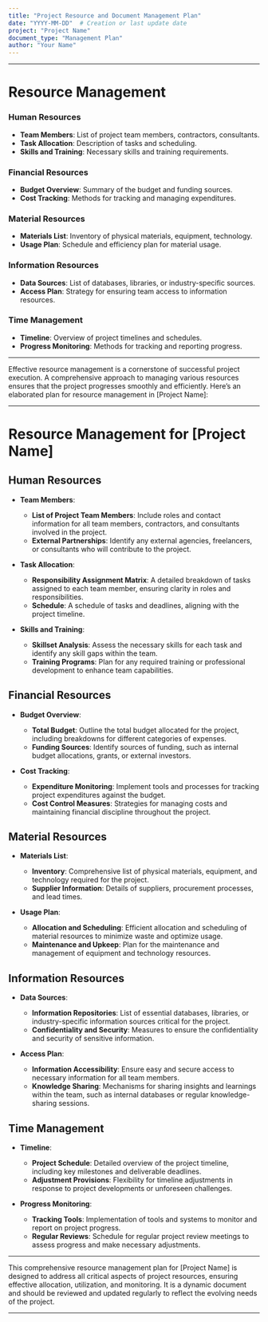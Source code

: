 ```yaml
---
title: "Project Resource and Document Management Plan"
date: "YYYY-MM-DD"  # Creation or last update date
project: "Project Name"
document_type: "Management Plan"
author: "Your Name"
---
```

---
# Resource Management

### Human Resources

- **Team Members**: List of project team members, contractors, consultants.
- **Task Allocation**: Description of tasks and scheduling.
- **Skills and Training**: Necessary skills and training requirements.

### Financial Resources

- **Budget Overview**: Summary of the budget and funding sources.
- **Cost Tracking**: Methods for tracking and managing expenditures.

### Material Resources

- **Materials List**: Inventory of physical materials, equipment, technology.
- **Usage Plan**: Schedule and efficiency plan for material usage.

### Information Resources

- **Data Sources**: List of databases, libraries, or industry-specific sources.
- **Access Plan**: Strategy for ensuring team access to information resources.

### Time Management

- **Timeline**: Overview of project timelines and schedules.
- **Progress Monitoring**: Methods for tracking and reporting progress.

---
Effective resource management is a cornerstone of successful project execution. A comprehensive approach to managing various resources ensures that the project progresses smoothly and efficiently. Here’s an elaborated plan for resource management in [Project Name]:

---

# Resource Management for [Project Name]

## Human Resources
- **Team Members**: 
  - **List of Project Team Members**: Include roles and contact information for all team members, contractors, and consultants involved in the project.
  - **External Partnerships**: Identify any external agencies, freelancers, or consultants who will contribute to the project.

- **Task Allocation**: 
  - **Responsibility Assignment Matrix**: A detailed breakdown of tasks assigned to each team member, ensuring clarity in roles and responsibilities.
  - **Schedule**: A schedule of tasks and deadlines, aligning with the project timeline.

- **Skills and Training**: 
  - **Skillset Analysis**: Assess the necessary skills for each task and identify any skill gaps within the team.
  - **Training Programs**: Plan for any required training or professional development to enhance team capabilities.

## Financial Resources
- **Budget Overview**: 
  - **Total Budget**: Outline the total budget allocated for the project, including breakdowns for different categories of expenses.
  - **Funding Sources**: Identify sources of funding, such as internal budget allocations, grants, or external investors.

- **Cost Tracking**: 
  - **Expenditure Monitoring**: Implement tools and processes for tracking project expenditures against the budget.
  - **Cost Control Measures**: Strategies for managing costs and maintaining financial discipline throughout the project.

## Material Resources
- **Materials List**: 
  - **Inventory**: Comprehensive list of physical materials, equipment, and technology required for the project.
  - **Supplier Information**: Details of suppliers, procurement processes, and lead times.

- **Usage Plan**: 
  - **Allocation and Scheduling**: Efficient allocation and scheduling of material resources to minimize waste and optimize usage.
  - **Maintenance and Upkeep**: Plan for the maintenance and management of equipment and technology resources.

## Information Resources
- **Data Sources**: 
  - **Information Repositories**: List of essential databases, libraries, or industry-specific information sources critical for the project.
  - **Confidentiality and Security**: Measures to ensure the confidentiality and security of sensitive information.

- **Access Plan**: 
  - **Information Accessibility**: Ensure easy and secure access to necessary information for all team members.
  - **Knowledge Sharing**: Mechanisms for sharing insights and learnings within the team, such as internal databases or regular knowledge-sharing sessions.

## Time Management
- **Timeline**: 
  - **Project Schedule**: Detailed overview of the project timeline, including key milestones and deliverable deadlines.
  - **Adjustment Provisions**: Flexibility for timeline adjustments in response to project developments or unforeseen challenges.

- **Progress Monitoring**: 
  - **Tracking Tools**: Implementation of tools and systems to monitor and report on project progress.
  - **Regular Reviews**: Schedule for regular project review meetings to assess progress and make necessary adjustments.

---

This comprehensive resource management plan for [Project Name] is designed to address all critical aspects of project resources, ensuring effective allocation, utilization, and monitoring. It is a dynamic document and should be reviewed and updated regularly to reflect the evolving needs of the project.

---
